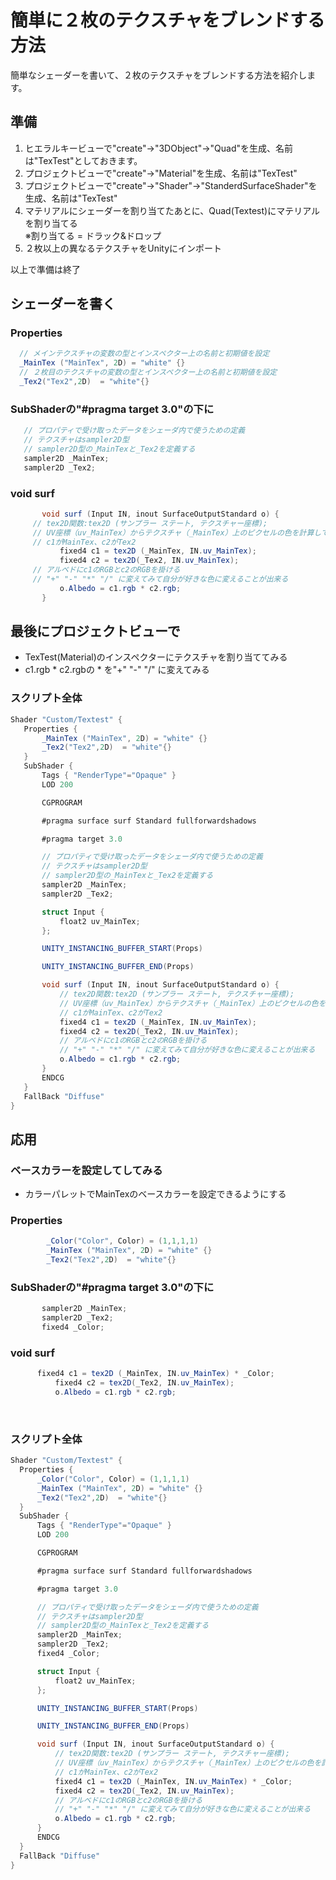 # 簡単に２枚のテクスチャをブレンドする方法
簡単なシェーダーを書いて、２枚のテクスチャをブレンドする方法を紹介します。

## 準備
 1. ヒエラルキービューで"create"->"3DObject"->"Quad"を生成、名前は"TexTest"としておきます。
 1. プロジェクトビューで"create"->"Material"を生成、名前は"TexTest"
 1. プロジェクトビューで"create"->"Shader"->"StanderdSurfaceShader"を生成、名前は"TexTest"
 1. マテリアルにシェーダーを割り当てたあとに、Quad(Textest)にマテリアルを割り当てる<br>
 ※割り当てる = ドラック&ドロップ
 1. ２枚以上の異なるテクスチャをUnityにインポート
 
 以上で準備は終了
 
## シェーダーを書く
 ### Properties

```cs
  // メインテクスチャの変数の型とインスペクター上の名前と初期値を設定
  _MainTex ("MainTex", 2D) = "white" {}
  // ２枚目のテクスチャの変数の型とインスペクター上の名前と初期値を設定
  _Tex2("Tex2",2D)  = "white"{}
```

 ### SubShaderの"#pragma target 3.0"の下に
 
 ```cs
    // プロパティで受け取ったデータをシェーダ内で使うための定義
    // テクスチャはsampler2D型
    // sampler2D型の_MainTexと_Tex2を定義する
  	sampler2D _MainTex;
  	sampler2D _Tex2;
 ```
 
 ### void surf
 
 ```cs
 		void surf (Input IN, inout SurfaceOutputStandard o) {
      // tex2D関数:tex2D (サンプラー ステート, テクスチャー座標);
      // UV座標（uv_MainTex）からテクスチャ（_MainTex）上のピクセルの色を計算して返す関数
      // c1がMainTex、c2がTex2
			fixed4 c1 = tex2D (_MainTex, IN.uv_MainTex);
			fixed4 c2 = tex2D(_Tex2, IN.uv_MainTex);
      // アルベドにc1のRGBとc2のRGBを掛ける
      // "+" "-" "*" "/" に変えてみて自分が好きな色に変えることが出来る
			o.Albedo = c1.rgb * c2.rgb;
		}
 ```
 
 
## 最後にプロジェクトビューで
 - TexTest(Material)のインスペクターにテクスチャを割り当ててみる
 - c1.rgb * c2.rgbの * を"+" "-" "/" に変えてみる
 
 ### スクリプト全体
 
 ```cs
 Shader "Custom/Textest" {
	Properties {
		_MainTex ("MainTex", 2D) = "white" {}
		_Tex2("Tex2",2D)  = "white"{}
	}
	SubShader {
		Tags { "RenderType"="Opaque" }
		LOD 200

		CGPROGRAM

		#pragma surface surf Standard fullforwardshadows

		#pragma target 3.0

		// プロパティで受け取ったデータをシェーダ内で使うための定義
		// テクスチャはsampler2D型
		// sampler2D型の_MainTexと_Tex2を定義する
		sampler2D _MainTex;
		sampler2D _Tex2;

		struct Input {
			float2 uv_MainTex;
		};

		UNITY_INSTANCING_BUFFER_START(Props)

		UNITY_INSTANCING_BUFFER_END(Props)

		void surf (Input IN, inout SurfaceOutputStandard o) {
			// tex2D関数:tex2D (サンプラー ステート, テクスチャー座標);
			// UV座標（uv_MainTex）からテクスチャ（_MainTex）上のピクセルの色を計算して返す関数
			// c1がMainTex、c2がTex2
			fixed4 c1 = tex2D (_MainTex, IN.uv_MainTex);
			fixed4 c2 = tex2D(_Tex2, IN.uv_MainTex);
			// アルベドにc1のRGBとc2のRGBを掛ける
			// "+" "-" "*" "/" に変えてみて自分が好きな色に変えることが出来る
			o.Albedo = c1.rgb * c2.rgb;
		}
		ENDCG
	}
	FallBack "Diffuse"
}

 ```
 
 
## 応用

### ベースカラーを設定してしてみる
- カラーパレットでMainTexのベースカラーを設定できるようにする

### Properties

```cs
		_Color("Color", Color) = (1,1,1,1)
		_MainTex ("MainTex", 2D) = "white" {}
		_Tex2("Tex2",2D)  = "white"{}
```


 ### SubShaderの"#pragma target 3.0"の下に
 
 ```cs
 		sampler2D _MainTex;
		sampler2D _Tex2;
		fixed4 _Color;
 ```
 

### void surf
  
  ```cs
  		fixed4 c1 = tex2D (_MainTex, IN.uv_MainTex) * _Color;
			fixed4 c2 = tex2D(_Tex2, IN.uv_MainTex);
			o.Albedo = c1.rgb * c2.rgb;
  ```
  
  
### スクリプト全体
  
  ```cs
  Shader "Custom/Textest" {
	Properties {
		_Color("Color", Color) = (1,1,1,1)
		_MainTex ("MainTex", 2D) = "white" {}
		_Tex2("Tex2",2D)  = "white"{}
	}
	SubShader {
		Tags { "RenderType"="Opaque" }
		LOD 200

		CGPROGRAM

		#pragma surface surf Standard fullforwardshadows

		#pragma target 3.0

		// プロパティで受け取ったデータをシェーダ内で使うための定義
		// テクスチャはsampler2D型
		// sampler2D型の_MainTexと_Tex2を定義する
		sampler2D _MainTex;
		sampler2D _Tex2;
		fixed4 _Color;

		struct Input {
			float2 uv_MainTex;
		};

		UNITY_INSTANCING_BUFFER_START(Props)

		UNITY_INSTANCING_BUFFER_END(Props)

		void surf (Input IN, inout SurfaceOutputStandard o) {
			// tex2D関数:tex2D (サンプラー ステート, テクスチャー座標);
			// UV座標（uv_MainTex）からテクスチャ（_MainTex）上のピクセルの色を計算して返す関数
			// c1がMainTex、c2がTex2
			fixed4 c1 = tex2D (_MainTex, IN.uv_MainTex) * _Color;
			fixed4 c2 = tex2D(_Tex2, IN.uv_MainTex);
			// アルベドにc1のRGBとc2のRGBを掛ける
			// "+" "-" "*" "/" に変えてみて自分が好きな色に変えることが出来る
			o.Albedo = c1.rgb * c2.rgb;
		}
		ENDCG
	}
	FallBack "Diffuse"
}

  ```
